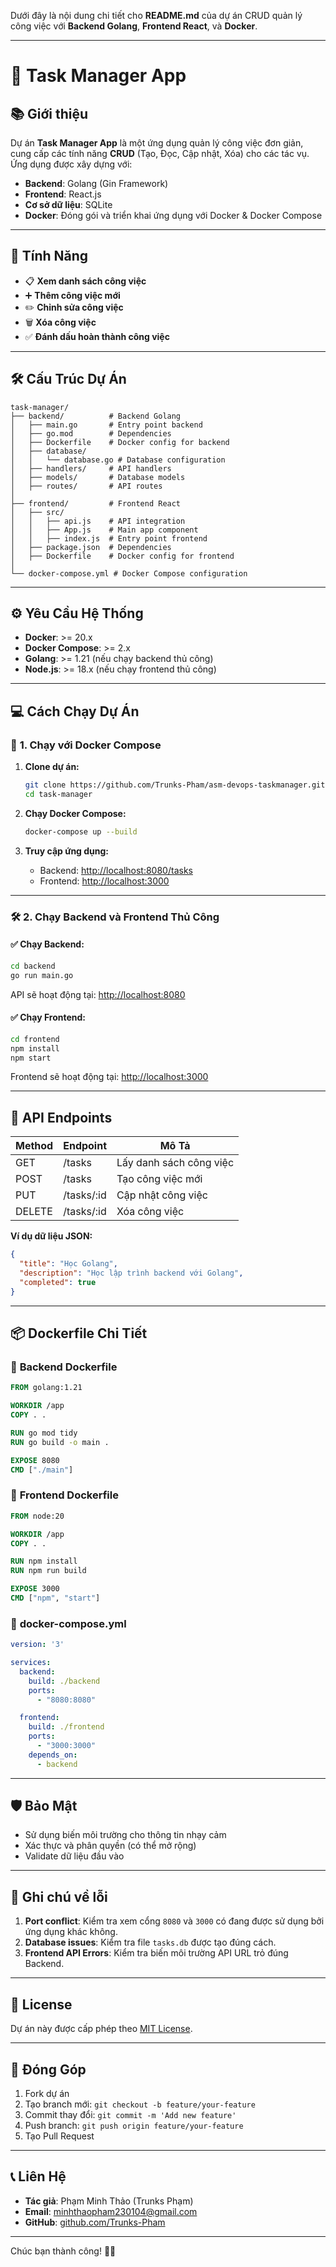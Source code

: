 Dưới đây là nội dung chi tiết cho **README.md** của dự án CRUD quản lý công việc với **Backend Golang**, **Frontend React**, và **Docker**.

---

# 📝 **Task Manager App**

## 📚 **Giới thiệu**

Dự án **Task Manager App** là một ứng dụng quản lý công việc đơn giản, cung cấp các tính năng **CRUD** (Tạo, Đọc, Cập nhật, Xóa) cho các tác vụ. Ứng dụng được xây dựng với:

- **Backend**: Golang (Gin Framework)  
- **Frontend**: React.js  
- **Cơ sở dữ liệu**: SQLite  
- **Docker**: Đóng gói và triển khai ứng dụng với Docker & Docker Compose  

---

## 🚀 **Tính Năng**

- 📋 **Xem danh sách công việc**  
- ➕ **Thêm công việc mới**  
- ✏️ **Chỉnh sửa công việc**  
- 🗑️ **Xóa công việc**  
- ✅ **Đánh dấu hoàn thành công việc**  

---

## 🛠️ **Cấu Trúc Dự Án**

```plaintext
task-manager/
├── backend/          # Backend Golang
│   ├── main.go       # Entry point backend
│   ├── go.mod        # Dependencies
│   ├── Dockerfile    # Docker config for backend
│   ├── database/
│   │   └── database.go # Database configuration
│   ├── handlers/     # API handlers
│   ├── models/       # Database models
│   ├── routes/       # API routes
│
├── frontend/         # Frontend React
│   ├── src/
│   │   ├── api.js    # API integration
│   │   ├── App.js    # Main app component
│   │   ├── index.js  # Entry point frontend
│   ├── package.json  # Dependencies
│   ├── Dockerfile    # Docker config for frontend
│
└── docker-compose.yml # Docker Compose configuration
```

---

## ⚙️ **Yêu Cầu Hệ Thống**

- **Docker**: >= 20.x  
- **Docker Compose**: >= 2.x  
- **Golang**: >= 1.21 (nếu chạy backend thủ công)  
- **Node.js**: >= 18.x (nếu chạy frontend thủ công)  

---

## 💻 **Cách Chạy Dự Án**

### 🐳 **1. Chạy với Docker Compose**

1. **Clone dự án:**
   ```bash
   git clone https://github.com/Trunks-Pham/asm-devops-taskmanager.git
   cd task-manager
   ```

2. **Chạy Docker Compose:**
   ```bash
   docker-compose up --build
   ```

3. **Truy cập ứng dụng:**
   - Backend: [http://localhost:8080/tasks](http://localhost:8080/tasks)  
   - Frontend: [http://localhost:3000](http://localhost:3000)  

---

### 🛠️ **2. Chạy Backend và Frontend Thủ Công**

#### ✅ **Chạy Backend:**
```bash
cd backend
go run main.go
```

API sẽ hoạt động tại: [http://localhost:8080](http://localhost:8080)  

#### ✅ **Chạy Frontend:**
```bash
cd frontend
npm install
npm start
```

Frontend sẽ hoạt động tại: [http://localhost:3000](http://localhost:3000)  

---

## 📡 **API Endpoints**

| Method | Endpoint      | Mô Tả              |
|--------|---------------|---------------------|
| GET    | /tasks        | Lấy danh sách công việc |
| POST   | /tasks        | Tạo công việc mới     |
| PUT    | /tasks/:id    | Cập nhật công việc    |
| DELETE | /tasks/:id    | Xóa công việc         |

**Ví dụ dữ liệu JSON:**
```json
{
  "title": "Học Golang",
  "description": "Học lập trình backend với Golang",
  "completed": true
}
```

---

## 📦 **Dockerfile Chi Tiết**

### 📄 **Backend Dockerfile**
```dockerfile
FROM golang:1.21

WORKDIR /app
COPY . .

RUN go mod tidy
RUN go build -o main .

EXPOSE 8080
CMD ["./main"]
```

### 📄 **Frontend Dockerfile**
```dockerfile
FROM node:20

WORKDIR /app
COPY . .

RUN npm install
RUN npm run build

EXPOSE 3000
CMD ["npm", "start"]
```

### 📄 **docker-compose.yml**
```yaml
version: '3'

services:
  backend:
    build: ./backend
    ports:
      - "8080:8080"

  frontend:
    build: ./frontend
    ports:
      - "3000:3000"
    depends_on:
      - backend
```

---

## 🛡️ **Bảo Mật**

- Sử dụng biến môi trường cho thông tin nhạy cảm  
- Xác thực và phân quyền (có thể mở rộng)  
- Validate dữ liệu đầu vào  

---

## 🐞 **Ghi chú về lỗi**

1. **Port conflict**: Kiểm tra xem cổng `8080` và `3000` có đang được sử dụng bởi ứng dụng khác không.  
2. **Database issues**: Kiểm tra file `tasks.db` được tạo đúng cách.  
3. **Frontend API Errors**: Kiểm tra biến môi trường API URL trỏ đúng Backend.  

---

## 📜 **License**

Dự án này được cấp phép theo [MIT License](https://opensource.org/licenses/MIT).

---

## 🤝 **Đóng Góp**

1. Fork dự án  
2. Tạo branch mới: `git checkout -b feature/your-feature`  
3. Commit thay đổi: `git commit -m 'Add new feature'`  
4. Push branch: `git push origin feature/your-feature`  
5. Tạo Pull Request  

---

## 📞 **Liên Hệ**

- **Tác giả**: Phạm Minh Thảo (Trunks Phạm)  
- **Email**: minhthaopham230104@gmail.com
- **GitHub**: [github.com/Trunks-Pham](https://github.com/Trunks-Pham)  

---

Chúc bạn thành công! 🚀✨